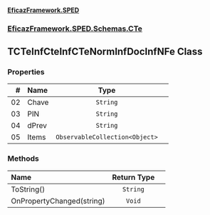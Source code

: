 #### [EficazFramework.SPED](EficazFrameworkSPED.md 'EficazFramework SPED')
### [EficazFramework.SPED.Schemas.CTe](EficazFramework.SPED.Schemas.CTe.md 'EficazFramework.SPED.Schemas.CTe')

## TCTeInfCteInfCTeNormInfDocInfNFe Class
### Properties

| # | Name | Type | |
| ---: | :--- | :---: | :--- |
| 02 | Chave | `String` |  |
| 03 | PIN | `String` |  |
| 04 | dPrev | `String` |  |
| 05 | Items | `ObservableCollection<Object>` |  |
### Methods

| Name | Return Type | |
| :--- | :---: | :--- |
| ToString() | `String` |  |
| OnPropertyChanged(string) | `Void` |  |
